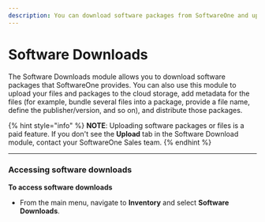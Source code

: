 ```yaml
---
description: You can download software packages from SoftwareOne and upload your own files.
---
```


# Software Downloads

The Software Downloads module allows you to download software packages that SoftwareOne provides. You can also use this module to upload your files and packages to the cloud storage, add metadata for the files (for example, bundle several files into a package, provide a file name, define the publisher/version, and so on), and distribute those packages.

{% hint style="info" %}
**NOTE**: Uploading software packages or files is a paid feature. If you don't see the **Upload** tab in the Software Download module, contact your SoftwareOne Sales team.
{% endhint %}

***

### **Accessing software downloads**

**To access software downloads**

* From the main menu, navigate to **Inventory** and select **Software Downloads**.
